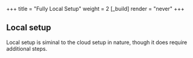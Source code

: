 +++
title = "Fully Local Setup"
weight = 2
[_build]
  render = "never"
+++

## Local setup

Local setup is siminal to the cloud setup in nature, though it does require additional steps.